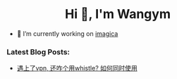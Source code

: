 <div align="left" src="" width="50%" height="100%">
<br>

<h1 align="center">Hi 👋, I'm Wangym</h1>

- 🔭 I’m currently working on [imagica](https://dashboard.braininc.net/fot/#/editor)

### Latest Blog Posts:
* [遇上了vpn, 还咋个用whistle? 如何同时使用](https://www.yuque.com/wangym0203/auh6f6/rug76vscpwx4otbm)
